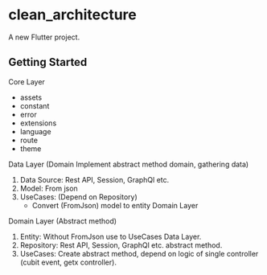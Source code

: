 # clean_architecture

A new Flutter project.

## Getting Started

Core Layer
- assets
- constant
- error
- extensions
- language
- route
- theme

Data Layer (Domain Implement abstract method domain, gathering data)
1) Data Source: Rest API, Session, GraphQl etc.
2) Model: From json
3) UseCases: (Depend on Repository)
   - Convert (FromJson) model to entity Domain Layer
    
Domain Layer (Abstract method)
1) Entity: Without FromJson use to UseCases Data Layer.
2) Repository: Rest API, Session, GraphQl etc. abstract method.
3) UseCases: Create abstract method, depend on logic of single controller (cubit event, getx controller). 
   
